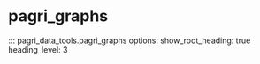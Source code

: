 # pagri_graphs

::: pagri_data_tools.pagri_graphs
    options:
      show_root_heading: true
      heading_level: 3
